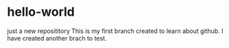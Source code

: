 # hello-world
just a new reposititory
This is my first branch created to learn about github. 
I have created another brach to test.

